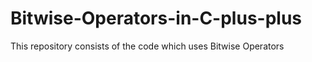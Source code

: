 # Bitwise-Operators-in-C-plus-plus
This repository consists of the code which uses Bitwise Operators  
